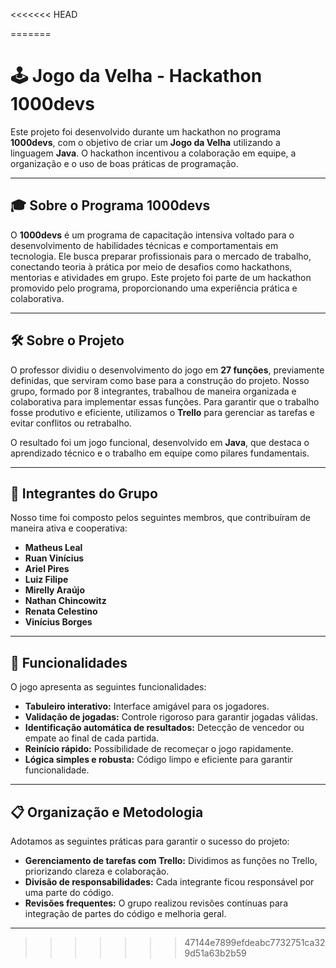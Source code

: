 <<<<<<< HEAD

=======
# 🕹️ Jogo da Velha - Hackathon 1000devs  

Este projeto foi desenvolvido durante um hackathon no programa **1000devs**, com o objetivo de criar um **Jogo da Velha** utilizando a linguagem **Java**. O hackathon incentivou a colaboração em equipe, a organização e o uso de boas práticas de programação.  

---

## 🎓 Sobre o Programa 1000devs  

O **1000devs** é um programa de capacitação intensiva voltado para o desenvolvimento de habilidades técnicas e comportamentais em tecnologia. Ele busca preparar profissionais para o mercado de trabalho, conectando teoria à prática por meio de desafios como hackathons, mentorias e atividades em grupo. Este projeto foi parte de um hackathon promovido pelo programa, proporcionando uma experiência prática e colaborativa.  

---

## 🛠️ Sobre o Projeto  

O professor dividiu o desenvolvimento do jogo em **27 funções**, previamente definidas, que serviram como base para a construção do projeto. Nosso grupo, formado por 8 integrantes, trabalhou de maneira organizada e colaborativa para implementar essas funções. Para garantir que o trabalho fosse produtivo e eficiente, utilizamos o **Trello** para gerenciar as tarefas e evitar conflitos ou retrabalho.

O resultado foi um jogo funcional, desenvolvido em **Java**, que destaca o aprendizado técnico e o trabalho em equipe como pilares fundamentais.

---

## 👥 Integrantes do Grupo  

Nosso time foi composto pelos seguintes membros, que contribuíram de maneira ativa e cooperativa:  

- **Matheus Leal**  
- **Ruan Vinícius**  
- **Ariel Pires**  
- **Luiz Filipe**  
- **Mirelly Araújo**  
- **Nathan Chincowitz**  
- **Renata Celestino**  
- **Vinícius Borges**  

---

## 🚀 Funcionalidades  

O jogo apresenta as seguintes funcionalidades:  

- **Tabuleiro interativo:** Interface amigável para os jogadores.  
- **Validação de jogadas:** Controle rigoroso para garantir jogadas válidas.  
- **Identificação automática de resultados:** Detecção de vencedor ou empate ao final de cada partida.  
- **Reinício rápido:** Possibilidade de recomeçar o jogo rapidamente.  
- **Lógica simples e robusta:** Código limpo e eficiente para garantir funcionalidade.  

---

## 📋 Organização e Metodologia  

Adotamos as seguintes práticas para garantir o sucesso do projeto:  

- **Gerenciamento de tarefas com Trello:** Dividimos as funções no Trello, priorizando clareza e colaboração.  
- **Divisão de responsabilidades:** Cada integrante ficou responsável por uma parte do código.  
- **Revisões frequentes:** O grupo realizou revisões contínuas para integração de partes do código e melhoria geral.  

---


>>>>>>> 47144e7899efdeabc7732751ca329d51a63b2b59
